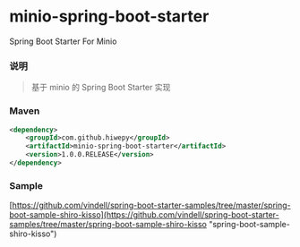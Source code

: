 # minio-spring-boot-starter
Spring Boot Starter For Minio

### 说明


 > 基于 minio  的 Spring Boot Starter 实现

### Maven

``` xml
<dependency>
	<groupId>com.github.hiwepy</groupId>
	<artifactId>minio-spring-boot-starter</artifactId>
	<version>1.0.0.RELEASE</version>
</dependency>
```

### Sample

[https://github.com/vindell/spring-boot-starter-samples/tree/master/spring-boot-sample-shiro-kisso](https://github.com/vindell/spring-boot-starter-samples/tree/master/spring-boot-sample-shiro-kisso "spring-boot-sample-shiro-kisso")

